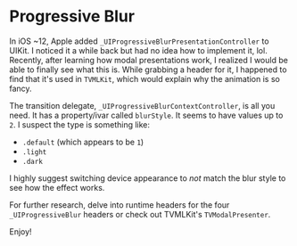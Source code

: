#  Progressive Blur

In iOS ~12, Apple added `_UIProgressiveBlurPresentationController` to UIKit. I noticed it a while back but had no idea how to implement it, lol. Recently, after learning how modal presentations work, I realized I would be able to finally see what this is. While grabbing a header for it, I happened to find that it's used in `TVMLKit`, which would explain why the animation is so fancy.

The transition delegate, `_UIProgressiveBlurContextController`, is all you need. It has a property/ivar called `blurStyle`. It seems to have values up to `2`. I suspect the type is something like:

- `.default` (which appears to be `1`)
- `.light`
- `.dark`

I highly suggest switching device appearance to *not* match the blur style to see how the effect works.

For further research, delve into runtime headers for the four `_UIProgressiveBlur` headers or check out TVMLKit's `TVModalPresenter`.

Enjoy!
